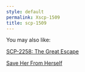 ```yaml
---
style: default
permalink: Xscp-1509
title: scp-1509
---
```

You may also like:

[SCP-2258: The Great Escape](http://scp-wiki.net/scp-2258)

[Save Her From Herself](http://scp-wiki.net/save-her-from-herself)

